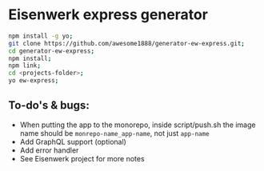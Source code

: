 # Eisenwerk express generator

```bash
npm install -g yo;
git clone https://github.com/awesome1888/generator-ew-express.git;
cd generator-ew-express;
npm install;
npm link;
cd <projects-folder>;
yo ew-express;
```

## To-do's & bugs:

* When putting the app to the monorepo, inside script/push.sh the image name should be `monrepo-name_app-name`, not just `app-name`
* Add GraphQL support (optional)
* Add error handler
* See Eisenwerk project for more notes
